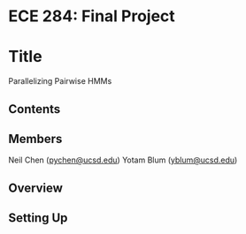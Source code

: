 # ECE 284: Final Project

# Title
Parallelizing Pairwise HMMs

## Contents

## Members

Neil Chen (pychen@ucsd.edu)
Yotam Blum (yblum@ucsd.edu)

## Overview

## Setting Up


